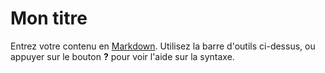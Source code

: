 # Mon titre

Entrez votre contenu en [Markdown](http://daringfireball.net/projects/markdown/). Utilisez la barre d'outils ci-dessus, ou appuyer sur le bouton **?** pour voir l'aide sur la syntaxe.

